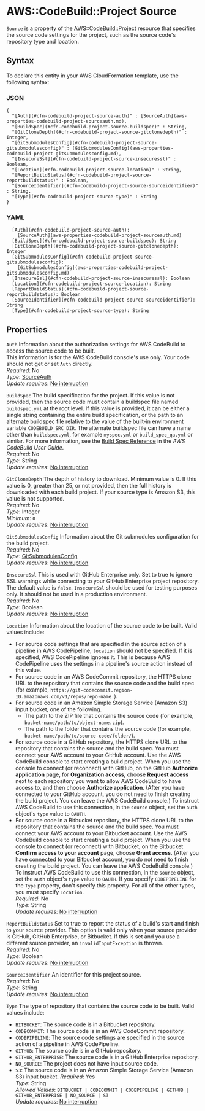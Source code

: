 # AWS::CodeBuild::Project Source<a name="aws-properties-codebuild-project-source"></a>

 `Source` is a property of the [AWS::CodeBuild::Project](https://docs.aws.amazon.com/AWSCloudFormation/latest/UserGuide/aws-resource-codebuild-project.html) resource that specifies the source code settings for the project, such as the source code's repository type and location\. 

## Syntax<a name="aws-properties-codebuild-project-source-syntax"></a>

To declare this entity in your AWS CloudFormation template, use the following syntax:

### JSON<a name="aws-properties-codebuild-project-source-syntax.json"></a>

```
{
  "[Auth](#cfn-codebuild-project-source-auth)" : [SourceAuth](aws-properties-codebuild-project-sourceauth.md),
  "[BuildSpec](#cfn-codebuild-project-source-buildspec)" : String,
  "[GitCloneDepth](#cfn-codebuild-project-source-gitclonedepth)" : Integer,
  "[GitSubmodulesConfig](#cfn-codebuild-project-source-gitsubmodulesconfig)" : [GitSubmodulesConfig](aws-properties-codebuild-project-gitsubmodulesconfig.md),
  "[InsecureSsl](#cfn-codebuild-project-source-insecuressl)" : Boolean,
  "[Location](#cfn-codebuild-project-source-location)" : String,
  "[ReportBuildStatus](#cfn-codebuild-project-source-reportbuildstatus)" : Boolean,
  "[SourceIdentifier](#cfn-codebuild-project-source-sourceidentifier)" : String,
  "[Type](#cfn-codebuild-project-source-type)" : String
}
```

### YAML<a name="aws-properties-codebuild-project-source-syntax.yaml"></a>

```
  [Auth](#cfn-codebuild-project-source-auth): 
    [SourceAuth](aws-properties-codebuild-project-sourceauth.md)
  [BuildSpec](#cfn-codebuild-project-source-buildspec): String
  [GitCloneDepth](#cfn-codebuild-project-source-gitclonedepth): Integer
  [GitSubmodulesConfig](#cfn-codebuild-project-source-gitsubmodulesconfig): 
    [GitSubmodulesConfig](aws-properties-codebuild-project-gitsubmodulesconfig.md)
  [InsecureSsl](#cfn-codebuild-project-source-insecuressl): Boolean
  [Location](#cfn-codebuild-project-source-location): String
  [ReportBuildStatus](#cfn-codebuild-project-source-reportbuildstatus): Boolean
  [SourceIdentifier](#cfn-codebuild-project-source-sourceidentifier): String
  [Type](#cfn-codebuild-project-source-type): String
```

## Properties<a name="aws-properties-codebuild-project-source-properties"></a>

`Auth`  <a name="cfn-codebuild-project-source-auth"></a>
Information about the authorization settings for AWS CodeBuild to access the source code to be built\.  
This information is for the AWS CodeBuild console's use only\. Your code should not get or set `Auth` directly\.  
*Required*: No  
*Type*: [SourceAuth](aws-properties-codebuild-project-sourceauth.md)  
*Update requires*: [No interruption](https://docs.aws.amazon.com/AWSCloudFormation/latest/UserGuide/using-cfn-updating-stacks-update-behaviors.html#update-no-interrupt)

`BuildSpec`  <a name="cfn-codebuild-project-source-buildspec"></a>
The build specification for the project\. If this value is not provided, then the source code must contain a buildspec file named `buildspec.yml` at the root level\. If this value is provided, it can be either a single string containing the entire build specification, or the path to an alternate buildspec file relative to the value of the built\-in environment variable `CODEBUILD_SRC_DIR`\. The alternate buildspec file can have a name other than `buildspec.yml`, for example `myspec.yml` or `build_spec_qa.yml` or similar\. For more information, see the [Build Spec Reference](https://docs.aws.amazon.com/codebuild/latest/userguide/build-spec-ref.html#build-spec-ref-example) in the *AWS CodeBuild User Guide*\.  
*Required*: No  
*Type*: String  
*Update requires*: [No interruption](https://docs.aws.amazon.com/AWSCloudFormation/latest/UserGuide/using-cfn-updating-stacks-update-behaviors.html#update-no-interrupt)

`GitCloneDepth`  <a name="cfn-codebuild-project-source-gitclonedepth"></a>
 The depth of history to download\. Minimum value is 0\. If this value is 0, greater than 25, or not provided, then the full history is downloaded with each build project\. If your source type is Amazon S3, this value is not supported\.   
*Required*: No  
*Type*: Integer  
*Minimum*: `0`  
*Update requires*: [No interruption](https://docs.aws.amazon.com/AWSCloudFormation/latest/UserGuide/using-cfn-updating-stacks-update-behaviors.html#update-no-interrupt)

`GitSubmodulesConfig`  <a name="cfn-codebuild-project-source-gitsubmodulesconfig"></a>
 Information about the Git submodules configuration for the build project\.   
*Required*: No  
*Type*: [GitSubmodulesConfig](aws-properties-codebuild-project-gitsubmodulesconfig.md)  
*Update requires*: [No interruption](https://docs.aws.amazon.com/AWSCloudFormation/latest/UserGuide/using-cfn-updating-stacks-update-behaviors.html#update-no-interrupt)

`InsecureSsl`  <a name="cfn-codebuild-project-source-insecuressl"></a>
 This is used with GitHub Enterprise only\. Set to true to ignore SSL warnings while connecting to your GitHub Enterprise project repository\. The default value is `false`\. `InsecureSsl` should be used for testing purposes only\. It should not be used in a production environment\.   
*Required*: No  
*Type*: Boolean  
*Update requires*: [No interruption](https://docs.aws.amazon.com/AWSCloudFormation/latest/UserGuide/using-cfn-updating-stacks-update-behaviors.html#update-no-interrupt)

`Location`  <a name="cfn-codebuild-project-source-location"></a>
Information about the location of the source code to be built\. Valid values include:  
+ For source code settings that are specified in the source action of a pipeline in AWS CodePipeline, `location` should not be specified\. If it is specified, AWS CodePipeline ignores it\. This is because AWS CodePipeline uses the settings in a pipeline's source action instead of this value\.
+ For source code in an AWS CodeCommit repository, the HTTPS clone URL to the repository that contains the source code and the build spec \(for example, `https://git-codecommit.region-ID.amazonaws.com/v1/repos/repo-name `\)\.
+ For source code in an Amazon Simple Storage Service \(Amazon S3\) input bucket, one of the following\. 
  +  The path to the ZIP file that contains the source code \(for example, ` bucket-name/path/to/object-name.zip`\)\. 
  +  The path to the folder that contains the source code \(for example, ` bucket-name/path/to/source-code/folder/`\)\. 
+ For source code in a GitHub repository, the HTTPS clone URL to the repository that contains the source and the build spec\. You must connect your AWS account to your GitHub account\. Use the AWS CodeBuild console to start creating a build project\. When you use the console to connect \(or reconnect\) with GitHub, on the GitHub **Authorize application** page, for **Organization access**, choose **Request access** next to each repository you want to allow AWS CodeBuild to have access to, and then choose **Authorize application**\. \(After you have connected to your GitHub account, you do not need to finish creating the build project\. You can leave the AWS CodeBuild console\.\) To instruct AWS CodeBuild to use this connection, in the `source` object, set the `auth` object's `type` value to `OAUTH`\.
+ For source code in a Bitbucket repository, the HTTPS clone URL to the repository that contains the source and the build spec\. You must connect your AWS account to your Bitbucket account\. Use the AWS CodeBuild console to start creating a build project\. When you use the console to connect \(or reconnect\) with Bitbucket, on the Bitbucket **Confirm access to your account** page, choose **Grant access**\. \(After you have connected to your Bitbucket account, you do not need to finish creating the build project\. You can leave the AWS CodeBuild console\.\) To instruct AWS CodeBuild to use this connection, in the `source` object, set the `auth` object's `type` value to `OAUTH`\.
 If you specify `CODEPIPELINE` for the `Type` property, don't specify this property\. For all of the other types, you must specify `Location`\.   
*Required*: No  
*Type*: String  
*Update requires*: [No interruption](https://docs.aws.amazon.com/AWSCloudFormation/latest/UserGuide/using-cfn-updating-stacks-update-behaviors.html#update-no-interrupt)

`ReportBuildStatus`  <a name="cfn-codebuild-project-source-reportbuildstatus"></a>
 Set to true to report the status of a build's start and finish to your source provider\. This option is valid only when your source provider is GitHub, GitHub Enterprise, or Bitbucket\. If this is set and you use a different source provider, an `invalidInputException` is thrown\.   
*Required*: No  
*Type*: Boolean  
*Update requires*: [No interruption](https://docs.aws.amazon.com/AWSCloudFormation/latest/UserGuide/using-cfn-updating-stacks-update-behaviors.html#update-no-interrupt)

`SourceIdentifier`  <a name="cfn-codebuild-project-source-sourceidentifier"></a>
 An identifier for this project source\.   
*Required*: No  
*Type*: String  
*Update requires*: [No interruption](https://docs.aws.amazon.com/AWSCloudFormation/latest/UserGuide/using-cfn-updating-stacks-update-behaviors.html#update-no-interrupt)

`Type`  <a name="cfn-codebuild-project-source-type"></a>
The type of repository that contains the source code to be built\. Valid values include:  
+  `BITBUCKET`: The source code is in a Bitbucket repository\.
+  `CODECOMMIT`: The source code is in an AWS CodeCommit repository\.
+  `CODEPIPELINE`: The source code settings are specified in the source action of a pipeline in AWS CodePipeline\.
+  `GITHUB`: The source code is in a GitHub repository\.
+  `GITHUB_ENTERPRISE`: The source code is in a GitHub Enterprise repository\.
+  `NO_SOURCE`: The project does not have input source code\.
+  `S3`: The source code is in an Amazon Simple Storage Service \(Amazon S3\) input bucket\.
*Required*: Yes  
*Type*: String  
*Allowed Values*: `BITBUCKET | CODECOMMIT | CODEPIPELINE | GITHUB | GITHUB_ENTERPRISE | NO_SOURCE | S3`  
*Update requires*: [No interruption](https://docs.aws.amazon.com/AWSCloudFormation/latest/UserGuide/using-cfn-updating-stacks-update-behaviors.html#update-no-interrupt)